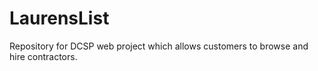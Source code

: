 LaurensList
===========

Repository for DCSP web project which allows customers to browse and hire contractors.
